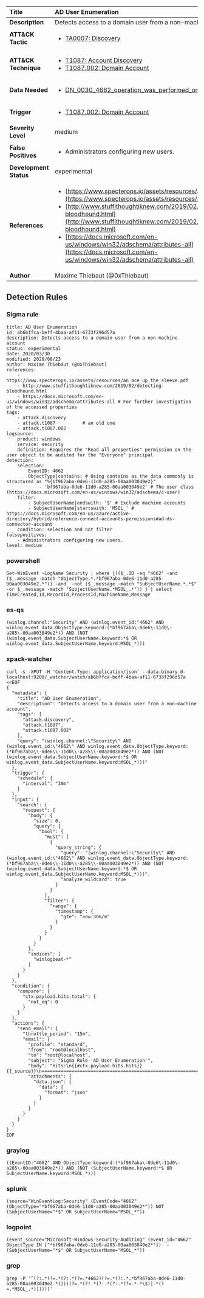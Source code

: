 | Title                    | AD User Enumeration       |
|:-------------------------|:------------------|
| **Description**          | Detects access to a domain user from a non-machine account |
| **ATT&amp;CK Tactic**    |  <ul><li>[TA0007: Discovery](https://attack.mitre.org/tactics/TA0007)</li></ul>  |
| **ATT&amp;CK Technique** | <ul><li>[T1087: Account Discovery](https://attack.mitre.org/techniques/T1087)</li><li>[T1087.002: Domain Account](https://attack.mitre.org/techniques/T1087/002)</li></ul>  |
| **Data Needed**          | <ul><li>[DN_0030_4662_operation_was_performed_on_an_object](../Data_Needed/DN_0030_4662_operation_was_performed_on_an_object.md)</li></ul>  |
| **Trigger**              | <ul><li>[T1087.002: Domain Account](../Triggers/T1087.002.md)</li></ul>  |
| **Severity Level**       | medium |
| **False Positives**      | <ul><li>Administrators configuring new users.</li></ul>  |
| **Development Status**   | experimental |
| **References**           | <ul><li>[https://www.specterops.io/assets/resources/an_ace_up_the_sleeve.pdf](https://www.specterops.io/assets/resources/an_ace_up_the_sleeve.pdf)</li><li>[http://www.stuffithoughtiknew.com/2019/02/detecting-bloodhound.html](http://www.stuffithoughtiknew.com/2019/02/detecting-bloodhound.html)</li><li>[https://docs.microsoft.com/en-us/windows/win32/adschema/attributes-all](https://docs.microsoft.com/en-us/windows/win32/adschema/attributes-all)</li></ul>  |
| **Author**               | Maxime Thiebaut (@0xThiebaut) |


## Detection Rules

### Sigma rule

```
title: AD User Enumeration
id: ab6bffca-beff-4baa-af11-6733f296d57a
description: Detects access to a domain user from a non-machine account
status: experimental
date: 2020/03/30
modified: 2020/08/23
author: Maxime Thiebaut (@0xThiebaut)
references:
    - https://www.specterops.io/assets/resources/an_ace_up_the_sleeve.pdf
    - http://www.stuffithoughtiknew.com/2019/02/detecting-bloodhound.html
    - https://docs.microsoft.com/en-us/windows/win32/adschema/attributes-all # For further investigation of the accessed properties
tags:
    - attack.discovery
    - attack.t1087          # an old one
    - attack.t1087.002
logsource:
    product: windows
    service: security
    definition: Requires the "Read all properties" permission on the user object to be audited for the "Everyone" principal
detection:
    selection:
        EventID: 4662
        ObjectType|contains: # Using contains as the data commonly is structured as "%{bf967aba-0de6-11d0-a285-00aa003049e2}"
            - 'bf967aba-0de6-11d0-a285-00aa003049e2' # The user class (https://docs.microsoft.com/en-us/windows/win32/adschema/c-user)
    filter:
        - SubjectUserName|endswith: '$' # Exclude machine accounts
        - SubjectUserName|startswith: 'MSOL_' # https://docs.microsoft.com/en-us/azure/active-directory/hybrid/reference-connect-accounts-permissions#ad-ds-connector-account
    condition: selection and not filter
falsepositives:
    - Administrators configuring new users.
level: medium

```





### powershell
    
```
Get-WinEvent -LogName Security | where {(($_.ID -eq "4662" -and ($_.message -match "ObjectType.*.*bf967aba-0de6-11d0-a285-00aa003049e2.*")) -and  -not ($_.message -match "SubjectUserName.*.*$" -or $_.message -match "SubjectUserName.*MSOL_.*")) } | select TimeCreated,Id,RecordId,ProcessId,MachineName,Message
```


### es-qs
    
```
(winlog.channel:"Security" AND (winlog.event_id:"4662" AND winlog.event_data.ObjectType.keyword:(*bf967aba\-0de6\-11d0\-a285\-00aa003049e2*)) AND (NOT (winlog.event_data.SubjectUserName.keyword:*$ OR winlog.event_data.SubjectUserName.keyword:MSOL_*)))
```


### xpack-watcher
    
```
curl -s -XPUT -H 'Content-Type: application/json' --data-binary @- localhost:9200/_watcher/watch/ab6bffca-beff-4baa-af11-6733f296d57a <<EOF
{
  "metadata": {
    "title": "AD User Enumeration",
    "description": "Detects access to a domain user from a non-machine account",
    "tags": [
      "attack.discovery",
      "attack.t1087",
      "attack.t1087.002"
    ],
    "query": "(winlog.channel:\"Security\" AND (winlog.event_id:\"4662\" AND winlog.event_data.ObjectType.keyword:(*bf967aba\\-0de6\\-11d0\\-a285\\-00aa003049e2*)) AND (NOT (winlog.event_data.SubjectUserName.keyword:*$ OR winlog.event_data.SubjectUserName.keyword:MSOL_*)))"
  },
  "trigger": {
    "schedule": {
      "interval": "30m"
    }
  },
  "input": {
    "search": {
      "request": {
        "body": {
          "size": 0,
          "query": {
            "bool": {
              "must": [
                {
                  "query_string": {
                    "query": "(winlog.channel:\"Security\" AND (winlog.event_id:\"4662\" AND winlog.event_data.ObjectType.keyword:(*bf967aba\\-0de6\\-11d0\\-a285\\-00aa003049e2*)) AND (NOT (winlog.event_data.SubjectUserName.keyword:*$ OR winlog.event_data.SubjectUserName.keyword:MSOL_*)))",
                    "analyze_wildcard": true
                  }
                }
              ],
              "filter": {
                "range": {
                  "timestamp": {
                    "gte": "now-30m/m"
                  }
                }
              }
            }
          }
        },
        "indices": [
          "winlogbeat-*"
        ]
      }
    }
  },
  "condition": {
    "compare": {
      "ctx.payload.hits.total": {
        "not_eq": 0
      }
    }
  },
  "actions": {
    "send_email": {
      "throttle_period": "15m",
      "email": {
        "profile": "standard",
        "from": "root@localhost",
        "to": "root@localhost",
        "subject": "Sigma Rule 'AD User Enumeration'",
        "body": "Hits:\n{{#ctx.payload.hits.hits}}{{_source}}\n================================================================================\n{{/ctx.payload.hits.hits}}",
        "attachments": {
          "data.json": {
            "data": {
              "format": "json"
            }
          }
        }
      }
    }
  }
}
EOF

```


### graylog
    
```
((EventID:"4662" AND ObjectType.keyword:(*bf967aba\-0de6\-11d0\-a285\-00aa003049e2*)) AND (NOT (SubjectUserName.keyword:*$ OR SubjectUserName.keyword:MSOL_*)))
```


### splunk
    
```
(source="WinEventLog:Security" (EventCode="4662" (ObjectType="*bf967aba-0de6-11d0-a285-00aa003049e2*")) NOT (SubjectUserName="*$" OR SubjectUserName="MSOL_*"))
```


### logpoint
    
```
(event_source="Microsoft-Windows-Security-Auditing" (event_id="4662" ObjectType IN ["*bf967aba-0de6-11d0-a285-00aa003049e2*"])  -(SubjectUserName="*$" OR SubjectUserName="MSOL_*"))
```


### grep
    
```
grep -P '^(?:.*(?=.*(?:.*(?=.*4662)(?=.*(?:.*.*bf967aba-0de6-11d0-a285-00aa003049e2.*))))(?=.*(?!.*(?:.*(?:.*(?=.*.*\$)|.*(?=.*MSOL_.*))))))'
```



